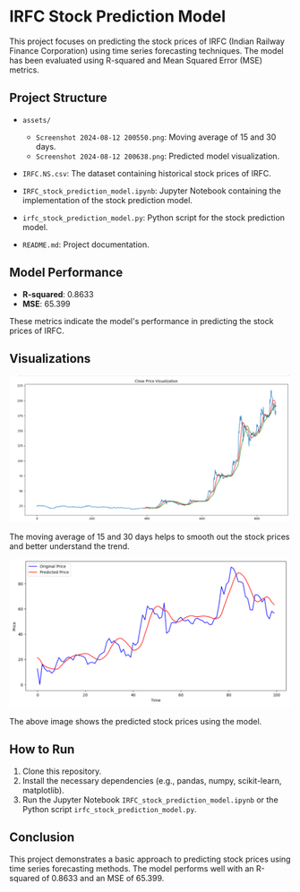 # IRFC Stock Prediction Model

This project focuses on predicting the stock prices of IRFC (Indian Railway Finance Corporation) using time series forecasting techniques. The model has been evaluated using R-squared and Mean Squared Error (MSE) metrics.

## Project Structure

- `assets/`
  - `Screenshot 2024-08-12 200550.png`: Moving average of 15 and 30 days.
  - `Screenshot 2024-08-12 200638.png`: Predicted model visualization.

- `IRFC.NS.csv`: The dataset containing historical stock prices of IRFC.

- `IRFC_stock_prediction_model.ipynb`: Jupyter Notebook containing the implementation of the stock prediction model.

- `irfc_stock_prediction_model.py`: Python script for the stock prediction model.

- `README.md`: Project documentation.

## Model Performance

- **R-squared**: 0.8633
- **MSE**: 65.399

These metrics indicate the model's performance in predicting the stock prices of IRFC.

## Visualizations

![Moving average of 15 and 30 days](assets/Screenshot%202024-08-12%20200550.png)

The moving average of 15 and 30 days helps to smooth out the stock prices and better understand the trend.

![Predicted model](assets/Screenshot%202024-08-12%20200638.png)

The above image shows the predicted stock prices using the model.

## How to Run

1. Clone this repository.
2. Install the necessary dependencies (e.g., pandas, numpy, scikit-learn, matplotlib).
3. Run the Jupyter Notebook `IRFC_stock_prediction_model.ipynb` or the Python script `irfc_stock_prediction_model.py`.

## Conclusion

This project demonstrates a basic approach to predicting stock prices using time series forecasting methods. The model performs well with an R-squared of 0.8633 and an MSE of 65.399.


